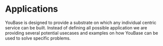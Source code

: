 # Applications

YouBase is designed to provide a substrate on which any individual centric service can be built. Instead of defining all possible application we are providing several potential usecases and examples on how YouBase can be used to solve specific problems.
